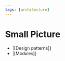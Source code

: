 ```yaml
---
tags: [architecture]
---
```


# Small Picture

- [[Design patterns]]
- [[Modules]]


<!--

## Command Query Separation (CQS )
- https://martinfowler.com/bliki/CommandQuerySeparation.html

-->